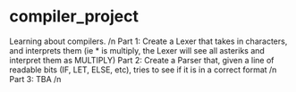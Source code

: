 # compiler_project
Learning about compilers. /n
Part 1: Create a Lexer that takes in characters, and interprets them (ie * is multiply, the Lexer will see all asteriks and interpret them as MULTIPLY)
Part 2: Create a Parser that, given a line of readable bits (IF, LET, ELSE, etc), tries to see if it is in a correct format /n
Part 3: TBA /n
